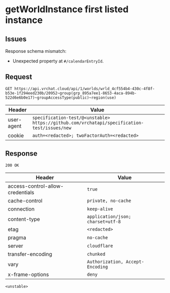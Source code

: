 # getWorldInstance first listed instance

## Issues
Response schema mismatch:
* Unexpected property at ``#/calendarEntryId``.
## Request
`GET https://api.vrchat.cloud/api/1/worlds/wrld_4cf554b4-430c-4f8f-b53e-1f294eed230b/20952~group(grp_895a7ee1-8653-4aca-894b-522d6e6b0e17)~groupAccessType(public)~region(use)`

| Header | Value |
| ------ | ----- |
| user-agent | `specification-test/@<unstable> https://github.com/vrchatapi/specification-test/issues/new` |
| cookie | `auth=<redacted>; twoFactorAuth=<redacted>` |


## Response
`200 OK`

| Header | Value |
| ------ | ----- |
| access-control-allow-credentials | `true` |
| cache-control | `private, no-cache` |
| connection | `keep-alive` |
| content-type | `application/json; charset=utf-8` |
| etag | `<redacted>` |
| pragma | `no-cache` |
| server | `cloudflare` |
| transfer-encoding | `chunked` |
| vary | `Authorization, Accept-Encoding` |
| x-frame-options | `deny` |

```jsonc
<unstable>
```
